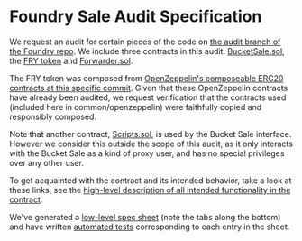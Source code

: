 # Foundry Sale Audit Specification

We request an audit for certain pieces of the code on [the audit branch of the Foundry repo](https://github.com/burnable-tech/Foundry/tree/audit). We include three contracts in this audit: [BucketSale.sol](../bucket-sale/), the [FRY token](../fry-token/) and [Forwarder.sol](../forwarder/).

The FRY token was composed from [OpenZeppelin's composeable ERC20 contracts at this specific commit](https://github.com/OpenZeppelin/openzeppelin-contracts/tree/b1e811430a0a57211bdc5d48bee0fe0ba9101139/contracts/token/ERC20). Given that these OpenZeppelin contracts have already been audited, we request verification that the contracts used (included here in common/openzeppelin) were faithfully copied and responsibly composed.

Note that another contract, [Scripts.sol](../bucket-sale/contracts/Scripts.sol), is used by the Bucket Sale interface. However we consider this outside the scope of this audit, as it only interacts with the Bucket Sale as a kind of proxy user, and has no special privileges over any other user.

To get acquainted with the contract and its intended behavior, take a look at these links, see the [high-level description of all intended functionality in the contract](high-level-feature-spec.md).

We've generated a [low-level spec sheet](https://docs.google.com/spreadsheets/d/1FrYTQoqIrHveinfidWCZXEl2wjfKYbSIHz1jvfmIKuA/edit?usp=sharing) (note the tabs along the bottom) and have written [automated tests](../bucket-sale/tests/) corresponding to each entry in the sheet.